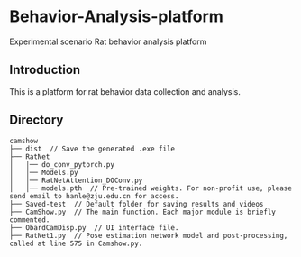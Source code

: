 # Behavior-Analysis-platform
Experimental scenario Rat behavior analysis platform

## Introduction

This is a platform for rat behavior data collection and analysis.

## Directory

```
camshow
├── dist  // Save the generated .exe file
├── RatNet
│   │── do_conv_pytorch.py
│   │── Models.py
│   │── RatNetAttention_DOConv.py
│   │── models.pth  // Pre-trained weights. For non-profit use, please send email to hanle@zju.edu.cn for access.
├── Saved-test  // Default folder for saving results and videos
├── CamShow.py  // The main function. Each major module is briefly commented.
├── ObardCamDisp.py  // UI interface file.
├── RatNet1.py  // Pose estimation network model and post-processing, called at line 575 in Camshow.py.
```
